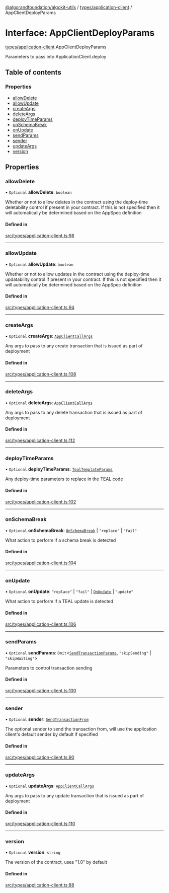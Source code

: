 [@algorandfoundation/algokit-utils](../README.md) / [types/application-client](../modules/types_application_client.md) / AppClientDeployParams

# Interface: AppClientDeployParams

[types/application-client](../modules/types_application_client.md).AppClientDeployParams

Parameters to pass into ApplicationClient.deploy

## Table of contents

### Properties

- [allowDelete](types_application_client.AppClientDeployParams.md#allowdelete)
- [allowUpdate](types_application_client.AppClientDeployParams.md#allowupdate)
- [createArgs](types_application_client.AppClientDeployParams.md#createargs)
- [deleteArgs](types_application_client.AppClientDeployParams.md#deleteargs)
- [deployTimeParams](types_application_client.AppClientDeployParams.md#deploytimeparams)
- [onSchemaBreak](types_application_client.AppClientDeployParams.md#onschemabreak)
- [onUpdate](types_application_client.AppClientDeployParams.md#onupdate)
- [sendParams](types_application_client.AppClientDeployParams.md#sendparams)
- [sender](types_application_client.AppClientDeployParams.md#sender)
- [updateArgs](types_application_client.AppClientDeployParams.md#updateargs)
- [version](types_application_client.AppClientDeployParams.md#version)

## Properties

### allowDelete

• `Optional` **allowDelete**: `boolean`

Whether or not to allow deletes in the contract using the deploy-time deletability control if present in your contract.
If this is not specified then it will automatically be determined based on the AppSpec definition

#### Defined in

[src/types/application-client.ts:98](https://github.com/algorandfoundation/algokit-utils-ts/blob/main/src/types/application-client.ts#L98)

___

### allowUpdate

• `Optional` **allowUpdate**: `boolean`

Whether or not to allow updates in the contract using the deploy-time updatability control if present in your contract.
If this is not specified then it will automatically be determined based on the AppSpec definition

#### Defined in

[src/types/application-client.ts:94](https://github.com/algorandfoundation/algokit-utils-ts/blob/main/src/types/application-client.ts#L94)

___

### createArgs

• `Optional` **createArgs**: [`AppClientCallArgs`](../modules/types_application_client.md#appclientcallargs)

Any args to pass to any create transaction that is issued as part of deployment

#### Defined in

[src/types/application-client.ts:108](https://github.com/algorandfoundation/algokit-utils-ts/blob/main/src/types/application-client.ts#L108)

___

### deleteArgs

• `Optional` **deleteArgs**: [`AppClientCallArgs`](../modules/types_application_client.md#appclientcallargs)

Any args to pass to any delete transaction that is issued as part of deployment

#### Defined in

[src/types/application-client.ts:112](https://github.com/algorandfoundation/algokit-utils-ts/blob/main/src/types/application-client.ts#L112)

___

### deployTimeParams

• `Optional` **deployTimeParams**: [`TealTemplateParams`](types_app.TealTemplateParams.md)

Any deploy-time parameters to replace in the TEAL code

#### Defined in

[src/types/application-client.ts:102](https://github.com/algorandfoundation/algokit-utils-ts/blob/main/src/types/application-client.ts#L102)

___

### onSchemaBreak

• `Optional` **onSchemaBreak**: [`OnSchemaBreak`](../enums/types_app.OnSchemaBreak.md) \| ``"replace"`` \| ``"fail"``

What action to perform if a schema break is detected

#### Defined in

[src/types/application-client.ts:104](https://github.com/algorandfoundation/algokit-utils-ts/blob/main/src/types/application-client.ts#L104)

___

### onUpdate

• `Optional` **onUpdate**: ``"replace"`` \| ``"fail"`` \| [`OnUpdate`](../enums/types_app.OnUpdate.md) \| ``"update"``

What action to perform if a TEAL update is detected

#### Defined in

[src/types/application-client.ts:106](https://github.com/algorandfoundation/algokit-utils-ts/blob/main/src/types/application-client.ts#L106)

___

### sendParams

• `Optional` **sendParams**: `Omit`<[`SendTransactionParams`](types_transaction.SendTransactionParams.md), ``"skipSending"`` \| ``"skipWaiting"``\>

Parameters to control transaction sending

#### Defined in

[src/types/application-client.ts:100](https://github.com/algorandfoundation/algokit-utils-ts/blob/main/src/types/application-client.ts#L100)

___

### sender

• `Optional` **sender**: [`SendTransactionFrom`](../modules/types_transaction.md#sendtransactionfrom)

The optional sender to send the transaction from, will use the application client's default sender by default if specified

#### Defined in

[src/types/application-client.ts:90](https://github.com/algorandfoundation/algokit-utils-ts/blob/main/src/types/application-client.ts#L90)

___

### updateArgs

• `Optional` **updateArgs**: [`AppClientCallArgs`](../modules/types_application_client.md#appclientcallargs)

Any args to pass to any update transaction that is issued as part of deployment

#### Defined in

[src/types/application-client.ts:110](https://github.com/algorandfoundation/algokit-utils-ts/blob/main/src/types/application-client.ts#L110)

___

### version

• `Optional` **version**: `string`

The version of the contract, uses "1.0" by default

#### Defined in

[src/types/application-client.ts:88](https://github.com/algorandfoundation/algokit-utils-ts/blob/main/src/types/application-client.ts#L88)
